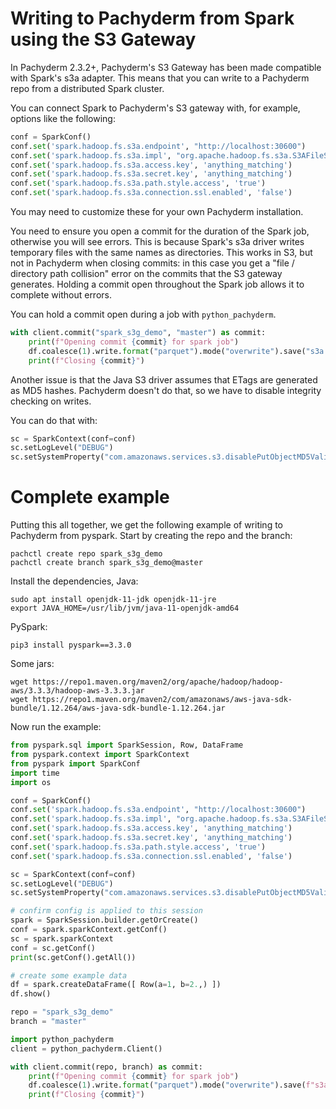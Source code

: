 # Writing to Pachyderm from Spark using the S3 Gateway

In Pachyderm 2.3.2+, Pachyderm's S3 Gateway has been made compatible with Spark's s3a adapter.
This means that you can write to a Pachyderm repo from a distributed Spark cluster.

You can connect Spark to Pachyderm's S3 gateway with, for example, options like the following:

```python
conf = SparkConf()
conf.set('spark.hadoop.fs.s3a.endpoint', "http://localhost:30600")
conf.set('spark.hadoop.fs.s3a.impl', "org.apache.hadoop.fs.s3a.S3AFileSystem")
conf.set('spark.hadoop.fs.s3a.access.key', 'anything_matching')
conf.set('spark.hadoop.fs.s3a.secret.key', 'anything_matching')
conf.set('spark.hadoop.fs.s3a.path.style.access', 'true')
conf.set('spark.hadoop.fs.s3a.connection.ssl.enabled', 'false')
```

You may need to customize these for your own Pachyderm installation.

You need to ensure you open a commit for the duration of the Spark job, otherwise you will see errors.
This is because Spark's s3a driver writes temporary files with the same names as directories. This works in S3, but not in Pachyderm when closing commits: in this case you get a "file / directory path collision" error on the commits that the S3 gateway generates. Holding a commit open throughout the Spark job allows it to complete without errors.

You can hold a commit open during a job with `python_pachyderm`.

```python
with client.commit("spark_s3g_demo", "master") as commit:
    print(f"Opening commit {commit} for spark job")
    df.coalesce(1).write.format("parquet").mode("overwrite").save("s3a://master.spark_s3g_demo/example")
    print(f"Closing {commit}")
```

Another issue is that the Java S3 driver assumes that ETags are generated as MD5 hashes. Pachyderm doesn't do that, so we have to disable integrity checking on writes.

You can do that with:
```python
sc = SparkContext(conf=conf)
sc.setLogLevel("DEBUG")
sc.setSystemProperty("com.amazonaws.services.s3.disablePutObjectMD5Validation", "true")
```

# Complete example

Putting this all together, we get the following example of writing to Pachyderm from pyspark.
Start by creating the repo and the branch:
```
pachctl create repo spark_s3g_demo
pachctl create branch spark_s3g_demo@master
```

Install the dependencies, Java:
```
sudo apt install openjdk-11-jdk openjdk-11-jre
export JAVA_HOME=/usr/lib/jvm/java-11-openjdk-amd64
```
PySpark:
```
pip3 install pyspark==3.3.0
```
Some jars:
```
wget https://repo1.maven.org/maven2/org/apache/hadoop/hadoop-aws/3.3.3/hadoop-aws-3.3.3.jar
wget https://repo1.maven.org/maven2/com/amazonaws/aws-java-sdk-bundle/1.12.264/aws-java-sdk-bundle-1.12.264.jar
```

Now run the example:

```python
from pyspark.sql import SparkSession, Row, DataFrame
from pyspark.context import SparkContext
from pyspark import SparkConf
import time
import os

conf = SparkConf()
conf.set('spark.hadoop.fs.s3a.endpoint', "http://localhost:30600")
conf.set('spark.hadoop.fs.s3a.impl', "org.apache.hadoop.fs.s3a.S3AFileSystem")
conf.set('spark.hadoop.fs.s3a.access.key', 'anything_matching')
conf.set('spark.hadoop.fs.s3a.secret.key', 'anything_matching')
conf.set('spark.hadoop.fs.s3a.path.style.access', 'true')
conf.set('spark.hadoop.fs.s3a.connection.ssl.enabled', 'false')

sc = SparkContext(conf=conf)
sc.setLogLevel("DEBUG")
sc.setSystemProperty("com.amazonaws.services.s3.disablePutObjectMD5Validation", "true")

# confirm config is applied to this session
spark = SparkSession.builder.getOrCreate()
conf = spark.sparkContext.getConf()
sc = spark.sparkContext
conf = sc.getConf()
print(sc.getConf().getAll())

# create some example data
df = spark.createDataFrame([ Row(a=1, b=2.,) ])
df.show()

repo = "spark_s3g_demo"
branch = "master"

import python_pachyderm
client = python_pachyderm.Client()

with client.commit(repo, branch) as commit:
    print(f"Opening commit {commit} for spark job")
    df.coalesce(1).write.format("parquet").mode("overwrite").save(f"s3a://{branch}.{repo}/example_data")
    print(f"Closing {commit}")
```
